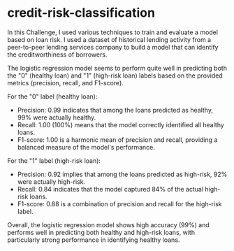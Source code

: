 # credit-risk-classification
In this Challenge, I used various techniques to train and evaluate a model based on loan risk. I  used a dataset of historical lending activity from a peer-to-peer lending services company to build a model that can identify the creditworthiness of borrowers.


The logistic regression model seems to perform quite well in predicting both the "0" (healthy loan) and "1" (high-risk loan) labels based on the provided metrics (precision, recall, and F1-score).

For the "0" label (healthy loan):
- Precision: 0.99 indicates that among the loans predicted as healthy, 99% were actually healthy.
- Recall: 1.00 (100%) means that the model correctly identified all healthy loans.
- F1-score: 1.00 is a harmonic mean of precision and recall, providing a balanced measure of the model's performance.

For the "1" label (high-risk loan):
- Precision: 0.92 implies that among the loans predicted as high-risk, 92% were actually high-risk.
- Recall: 0.84 indicates that the model captured 84% of the actual high-risk loans.
- F1-score: 0.88 is a combination of precision and recall for the high-risk label.

Overall, the logistic regression model shows high accuracy (99%) and performs well in predicting both healthy and high-risk loans, with particularly strong performance in identifying healthy loans.
